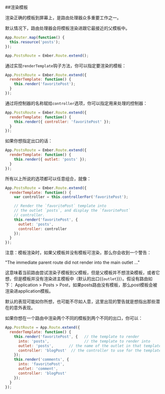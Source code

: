 ##渲染模板 

渲染正确的模板到屏幕上，是路由处理器众多重要工作之一。

默认情况下，路由处理器会将模板渲染进跟它最接近的父模板中。

```js
App.Router.map(function() {
  this.resource('posts');
});

App.PostsRoute = Ember.Route.extend();
```

通过实现`renderTemplate`钩子方法，你可以指定要渲染的模板：

```js
App.PostsRoute = Ember.Route.extend({
  renderTemplate: function() {
    this.render('favoritePost');
  }
});
```

通过将控制器的名称赋给`controller`选项，你可以指定用来处理的控制器：

```js
App.PostsRoute = Ember.Route.extend({
  renderTemplate: function() {
    this.render({ controller: 'favoritePost' });
  }
});
```

如果你想指定出口的话：

```js
App.PostsRoute = Ember.Route.extend({
  renderTemplate: function() {
    this.render({ outlet: 'posts' });
  }
});
```

所有以上所说的选项都可以任意组合，就像：

```js
App.PostsRoute = Ember.Route.extend({
  renderTemplate: function() {
    var controller = this.controllerFor('favoritePost');

    // Render the `favoritePost` template into
    // the outlet `posts`, and display the `favoritePost`
    // controller.
    this.render('favoritePost', {
      outlet: 'posts',
      controller: controller
    });
  }
});
```

注意：模板渲染时，如果父模板并没有模板可渲染，那么你会收到一个警告：

"The immediate parent route did not render into the main outlet ..."

这意味着当前路由尝试渲染子模板到父模板，但是父模板并不想渲染模板，或者它想，但是模板并没有渲染进主模板中（默认的出口{{`outlet`}}）。假设有路由如下：
Application > Posts > Post，如果posts路由没有模板，那么post模板会被渲染进application模板。

默认的表现可能如你所想，也可能不尽如人意，这里出现的警告就是想指出那些潜在的意外表现。

如果你想在一个路由中渲染两个不同的模板到两个不同的出口，你可以：

```js
App.PostRoute = App.Route.extend({
  renderTemplate: function() {
    this.render('favoritePost', {   // the template to render
      into: 'posts',                // the template to render into
      outlet: 'posts',       // the name of the outlet in that template
      controller: 'blogPost'  // the controller to use for the template
    });
    this.render('comments', {
      into: 'favoritePost',
      outlet: 'comment',
      controller: 'blogPost'
    });
  }
});
```
